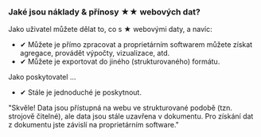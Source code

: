 ### Jaké jsou náklady &amp; přínosy <span class="stars-inline">&#x2605;&#x2605;</span> webových dat?

Jako uživatel můžete dělat to, co s <span class="stars-inline">&#x2605;</span> webovými daty, a navíc:

- &#10004; Můžete je přímo zpracovat a proprietárním softwarem můžete získat agregace, provádět výpočty, vizualizace, atd.
- &#10004; Můžete je exportovat do jiného (strukturovaného) formátu.

Jako poskytovatel &hellip;

- &#10004; Stále je jednoduché je poskytnout.

"Skvěle! Data jsou přístupná na webu ve strukturované podobě (tzn. strojově čitelné), ale data jsou stále uzavřena v dokumentu. Pro získání dat z dokumentu jste závislí na proprietárním software."
